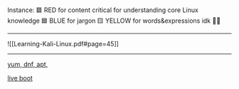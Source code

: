 Instance: 
🟥  RED for content critical for understanding core Linux knowledge
🟦  BLUE for jargon
🟨 YELLOW for words&expressions idk 🤷‍♀️

---

![[Learning-Kali-Linux.pdf#page=45]]

---

[yum, dnf, apt,](https://www.fatalerrors.org/a/linux-package-installation-rpm-yum-apt-get-dpkg.html)

[live boot](https://www.linux.com/training-tutorials/live-booting-linux/)

